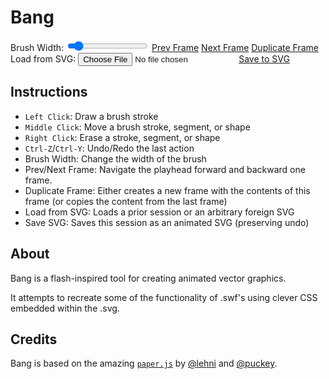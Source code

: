 # Bang

<!-- Load the paper.js library and Bang.js (which creates the canvas)... -->
<script type="text/javascript" src="https://cdnjs.cloudflare.com/ajax/libs/paper.js/0.12.0/paper-core.min.js"></script>
<script type="text/javascript" src="Bang.js"></script>
<div class="ProjectControls">
    Brush Width: <input type="range" min="1" max="100" value="10" class="slider" id="brushWidth">
    <a href="#" onclick="drawingEnvironment.prevFrame();">Prev Frame</a>
    <a href="#" onclick="drawingEnvironment.nextFrame();">Next Frame</a>
    <a href="#" onclick="drawingEnvironment.duplicateFrame();">Duplicate Frame</a>
</div>
<div class="ExportControls">
    Load from SVG: <input id="svg-file" type="file" accept="image/svg+xml"/>
    <a href="#" onclick="drawingEnvironment.saveSVG();">Save to SVG</a>
</div>

## Instructions

- `Left Click`: Draw a brush stroke
- `Middle Click`: Move a brush stroke, segment, or shape
- `Right Click`: Erase a stroke, segment, or shape
- `Ctrl-Z`/`Ctrl-Y`: Undo/Redo the last action
- Brush Width: Change the width of the brush
- Prev/Next Frame: Navigate the playhead forward and backward one frame.
- Duplicate Frame: Either creates a new frame with the contents of this frame (or copies the content from the last frame)
- Load from SVG: Loads a prior session or an arbitrary foreign SVG
- Save SVG: Saves this session as an animated SVG (preserving undo)

## About

Bang is a flash-inspired tool for creating animated vector graphics.  

It attempts to recreate some of the functionality of .swf's using clever CSS embedded within the .svg.

## Credits

Bang is based on the amazing [`paper.js`](http://paperjs.org/) by [@lehni](https://github.com/lehni) and [@puckey](https://github.com/puckey).